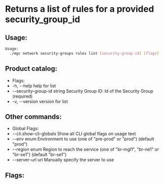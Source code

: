 # Returns a list of rules for a provided security_group_id

## Usage:
```bash
Usage:
  ./mgc network security-groups rules list [security-group-id] [flags]
```

## Product catalog:
- Flags:
- -h, --help                       help for list
- --security-group-id string   Security Group ID: Id of the Security Group (required)
- -v, --version                    version for list

## Other commands:
- Global Flags:
- --cli.show-cli-globals   Show all CLI global flags on usage text
- --env enum               Environment to use (one of "pre-prod" or "prod") (default "prod")
- --region enum            Region to reach the service (one of "br-mgl1", "br-ne1" or "br-se1") (default "br-se1")
- --server-url uri         Manually specify the server to use

## Flags:
```bash

```

